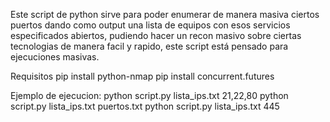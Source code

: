 Este script de python sirve para poder enumerar de manera masiva ciertos puertos dando como output una lista de equipos con esos servicios especificados abiertos, pudiendo hacer un recon masivo sobre ciertas tecnologias de manera facil y rapido, este script está pensado para ejecuciones masivas.


Requisitos
pip install python-nmap
pip install concurrent.futures

Ejemplo de ejecucion:
python script.py lista_ips.txt 21,22,80
python script.py lista_ips.txt puertos.txt
python script.py lista_ips.txt 445
